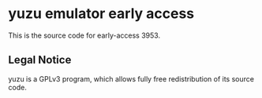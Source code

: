 yuzu emulator early access
=============

This is the source code for early-access 3953.

## Legal Notice

yuzu is a GPLv3 program, which allows fully free redistribution of its source code.